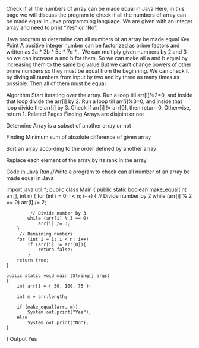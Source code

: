 Check if all the numbers of array can be made equal in Java
Here, in this page we will discuss the program to check if all the numbers of array can be made equal in Java programming language. We are given with an integer array and need to print “Yes” or “No”.

Java program to determine can all numbers of an array be made equal
Key Point
A positive integer number can be factorized as prime factors and written as 2a * 3b * 5c * 7d *…
We can multiply given numbers by 2 and 3 so we can increase a and b for them. So we can make all a and b equal by increasing them to the same big value.But we can’t change powers of other prime numbers so they must be equal from the beginning. We can check it by diving all numbers from input by two and by three as many times as possible. Then all of them must be equal.

Algorithm
Start iterating over the array.
Run a loop till arr[i]%2=0, and inside that loop divide the arr[i] by 2.
Run a loop till arr[i]%3=0, and inside that loop divide the arr[i] by 3.
Check if arr[i] != arr[0], then return 0.
Otherwise, return 1.
Related Pages
Finding Arrays are disjoint or not

Determine Array is a subset of another array or not

Finding Minimum sum of absolute difference of given array

Sort an array according to the order defined by another array 

Replace each element of the array by its rank in the array

Code in Java
Run
//Write a program to check can all number of an array be made equal in Java

import java.util.*;
public class Main
{
    public static boolean make_equal(int arr[], int n)
    {
        for (int i = 0; i < n; i++)
        {
             // Divide number by 2
            while (arr[i] % 2 == 0)
                arr[i] /= 2;

             // Divide number by 3
            while (arr[i] % 3 == 0)
                arr[i] /= 3;
        }
         // Remaining numbers
        for (int i = 1; i < n; i++)
            if (arr[i] != arr[0]){
                return false;
            }
        return true;
    }

    public static void main (String[] args)
    {
        int arr[] = { 50, 100, 75 };
    
        int m = arr.length;
        
        if (make_equal(arr, m))
            System.out.print("Yes");
        else
            System.out.print("No");
    }

}
Output
Yes
